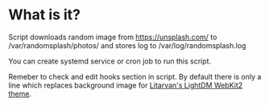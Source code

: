 # What is it?

Script downloads random image from https://unsplash.com/
to /var/randomsplash/photos/ and stores log to /var/log/randomsplash.log

You can create systemd service or cron job to run this script.

Remeber to check and edit hooks section in script.
By default there is only a line which replaces background image
for [Litarvan's LightDM WebKit2 theme](https://github.com/Litarvan/lightdm-webkit-theme-litarvan).

